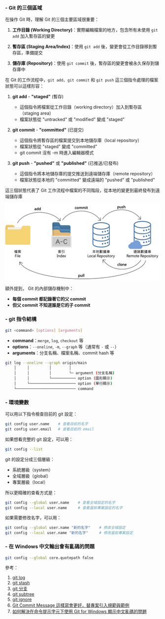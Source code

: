 ### - Git 的三個區域

在操作 Git 時，理解 Git 的三個主要區域很重要：

1. **工作目錄 (Working Directory)**：實際編輯檔案的地方，包含所有未使用 `git add` 加入暫存區的變更

2. **暫存區 (Staging Area/Index)**：使用 `git add` 後，變更會從工作目錄移到暫存區，準備提交

3. **儲存庫 (Repository)**：使用 `git commit` 後，暫存區的變更會被永久保存到儲存庫中

在 Git 的工作流程中，`git add`、`git commit` 和 `git push` 這三個指令處理的檔案狀態可以這樣形容：

1. **git add** - **"staged"** (暫存)
   - 這個指令將檔案從工作目錄（working directory）加入到暫存區（staging area）
   - 檔案狀態從 "untracked" 或 "modified" 變成 "staged"

2. **git commit** - **"committed"** (已提交)
   - 這個指令將暫存區的檔案提交到本地儲存庫（local repository）
   - 檔案狀態從 "staged" 變成 "committed"
   - git commit 沒有 -m 時進入編輯器模式

3. **git push** - **"pushed"** 或 **"published"** (已推送/已發布)
   - 這個指令將本地儲存庫的提交推送到遠端儲存庫（remote repository）
   - 檔案狀態從本地的 "committed" 變成遠端的 "pushed" 或 "published"

這三個狀態代表了 Git 工作流程中檔案的不同階段，從本地的變更到最終發布到遠端儲存庫

![WFg26IS](pictures/WFg26IS.png)

額外提到， Git 的內部儲存機制中：
- **每個 commit 都記錄著它的父 commit**
- **但父 commit 不知道誰是它的子 commit**
### - git 指令結構

```bash
git <command> [options] [arguments]
```

- **command**：`merge`, `log`, `checkout` 等
- **options**：`--oneline`, `-m`, `--graph` 等（通常有 `-` 或 `--`）
- **arguments**：分支名稱、檔案名稱、commit hash 等

```bash
git log --oneline --graph origin/main
    │     │         │        │
    │     │         │        └─ argument (分支名稱)
    │     │         └─────────── option (圖形顯示)
    │     └───────────────────── option (單行顯示)
    └─────────────────────────── command
```

### - 環境變數

可以用以下指令檢查目前的 git 設定：

```bash
git config user.name    # 查看目前的名字
git config user.email   # 查看目前的 email
```

如果想看完整的 git 設定，可以用：
```bash
git config --list
```

git 的設定分成三個層級：
- 系統層級（system）
- 全域層級（global）
- 專案層級（local）

所以更精確的查看方式是：
```bash
git config --global user.name    # 查看全域設定的名字
git config --local user.name     # 查看當前專案設定的名字
```

如果需要修改名字，可以用：
```bash
git config --global user.name "新的名字"    # 修改全域設定
git config --local user.name "新的名字"     # 修改當前專案設定
```

### - 在 Windows 中文輸出會有亂碼的問題

```bash
git config --global core.quotepath false
```

參考：
1. [git log](git%20log.md)
2. [git stash](git%20stash.md)
3. [git 分支](git%20分支.md)
4. [git subtree](git%20subtree.md)
5. [git ignore](git%20ignore.md)
6. [Git Commit Message 這樣寫會更好，替專案引入規範與範例](https://wadehuanglearning.blogspot.com/2019/05/commit-commit-commit-why-what-commit.html)
7. [如何解決在命令提示字元下使用 Git for Windows 顯示中文亂碼的問題](https://blog.miniasp.com/post/2017/09/17/Git-for-Windows-Command-Prompt-Display-Chinese-Issues)